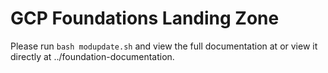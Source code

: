 # GCP Foundations Landing Zone

Please run `bash modupdate.sh` and view the full documentation at [](./documentation/README.md) or view it directly at ../foundation-documentation.